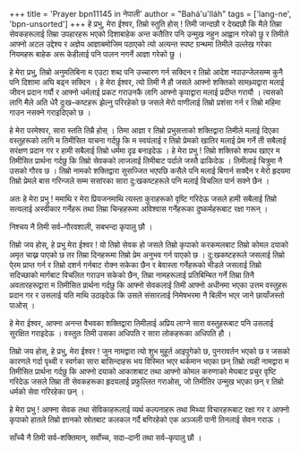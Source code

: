 +++
title = 'Prayer bpn11145 in नेपाली'
author = "Bahá'u'lláh"
tags = ['lang-ne', 'bpn-unsorted']
+++
हे प्रभु, मेरा ईश्वर, तिम्रो स्तुति होस् ! तिमी जान्दछौ र देख्दछौ कि मैले तिम्रा सेवकहरूलाई तिम्रा उपहारहरू भएको दिशाबाहेक अन्त कतैतिर पनि उन्मुख नहुन आह्वान गरेको छु र तिमीले आफ्नो अटल उद्देश्य र अज्ञेय आज्ञाबमोजिम पठाएको त्यो अत्यन्त स्पष्ट ग्रन्थमा तिमीले उल्लेख गरेका नियमहरू बाहेक अरू केहीलाई पनि पालन नगर्ने आज्ञा गरेको छु । 

हे मेरा प्रभु, तिम्रो अनुमतिबिना म एउटा शब्द पनि उच्चारण गर्न सक्दिन र तिम्रो आदेश नपाउन्जेलसम्म कुनै पनि दिशामा अघि बढ्न सक्दिन । हे मेरा ईश्वर, त्यो तिमी नै हौ जसले आफ्नो शक्तिको सामथ्र्यद्वारा मलाई जीवन प्रदान गर्यौ र आफ्नो धर्मलाई प्रकट गराउनकै लागि आफ्नो कृपाद्वारा मलाई प्रदीप्त गरायौ । त्यसको लागि मैले अति धेरै दुःख–कष्टहरू झेल्नु परिरहेको छ जसले मेरो वाणीलाई तिम्रो प्रशंसा गर्न र तिम्रो महिमा गाउन नसक्ने गराइदिएको छ । 

हे मेरा परमेश्वर, सारा स्तति तिम्रै होस् । तिमा आज्ञा र तिम्रो प्रभुसत्ताको शक्तिद्वारा तिमीले मलाई दिएका वस्तुहरूको लागि म तिमीसित याचना गर्दछु कि म स्वयंलाई र तिम्रो प्रेमको खातिर मलाई प्रेम गर्ने ती सबैलाई सरंक्षण प्रदान गर र हामी सबैलाई तिम्रो धर्ममा दृढ बनाइदेऊ । हे मेरा प्रभु ! तिम्रो शक्तिको शपथ खाएर म तिमीसित प्रार्थना गर्दछु कि तिम्रो सेवकको लाजलाई तिमीबाट पर्दाले जस्तै ढाकिदेऊ । तिमीलाई चित्रुमा नै उसको गौरव छ । तिम्रो नामको शक्तिद्वारा सुसज्जित भएपछि कसैले पनि मलाई बिगार्न सक्दैन र मेरो हृदयमा तिम्रो प्रेमले बास गरिन्जले सम्म ससांरका सारा दु:खकष्टहरूले पनि मलाई विचलित पार्न सक्ने छैन । 

अतः हे मेरा प्रभु ! ममाथि र मेरा प्रियजनमाथि त्यस्ता कुराहरूको वृष्टि गरिदेऊ जसले हामी सबैलाई तिम्रो सत्यलाई  अस्वीकार गर्नेहरू तथा तिम्रा चिन्हहरूमा अविश्वास गर्नेहरूका दुष्कर्महरूबाट रक्षा गरून् । 

निश्चय नै तिमी सर्व–गौरवशाली, सबभन्दा कृपालु छौ । 

 
 
 
तिम्रो जय होस्, हे प्रभु मेरा ईश्वर ! यो तिम्रो सेवक हो जसले तिम्रो कृपाको करकमलबाट तिम्रो कोमल दयाको अमृत चाख्न पाएको छ तर तिम्रा दिनहरूमा तिम्रो प्रेम अनुभव गर्न पाएको छ । दु:खकष्टहरूले जसलाई तिम्रो पे्रम प्राप्त गर्न र तिम्रो दशर्न गर्नबाट रोक्न सकेका छैन र बेवास्ता गर्नेहरूको भीडले जसलाई तिम्रो सदिच्छाको मार्गबाट विचलित गराउन सकेको छैन, तिम्रा नामहरूलाई प्रतिबिम्बित गर्ने तिम्रा तिनै अवतारहरूद्वारा म तिमीसित प्रार्थना गर्दछु कि आफ्नो सेवकलाई तिमी आफ्नो अधीनमा भएका उत्तम वस्तुहरू प्रदान गर र उसलाई यति माथि उठाइदेऊ कि उसले संसारलाई निमेषभरमा नै बिलीन भएर जाने छायाँजस्तो पाओस् । 

हे मेरा ईश्वर, आफ्ना अनन्त वैभवका शक्तिद्वारा तिमीलाई अप्रिय लाग्ने सारा वस्तुहरूबाट पनि उसलाई सुरक्षित गराइदेऊ । वस्तुतः तिमी उसका अधिपति र सारा लोकहरूका अधिपति हौ । 

 
 
 
तिम्रो जय होस्, हे प्रभु, मेरा ईश्वर ! जुन नामद्वारा त्यो शुभ मुहूर्त आइपुगेको छ, पुनरावर्तन भएको छ र जसको कारणले गर्दा पृथ्वी र स्वर्गका सारा बासिन्दाहरू भय विस्मित भएर थर्कमान भएका छन् तिम्रो त्यही नामद्वारा म तिमीसित प्रार्थना गर्दछु कि आफ्नो दयाको आकाशबाट तथा आफ्नो कोमल करुणाको मेघबाट प्रचुर वृष्टि गरिदेऊ जसले तिम्रा ती सेवकहरूका हृदयलाई प्रफुल्लित गराओस्, जो तिमीतिर उन्मुख भएका छन् र तिम्रो धर्मको सेवा गरिरहेका छन् । 

हे मेरा प्रभु ! आफ्ना सेवक तथा सेविकाहरूलाई व्यर्थ कल्पनाहरू तथा मिथ्या विचारहरूबाट रक्षा गर र आफ्नो कृपाको हातले तिम्रो ज्ञानको स्रोतबाट कलकल गर्दै बगिरहेको एक अञ्जली पानी तिनलाई सेवन गराऊ । 

साँच्चै नै तिमी सर्व–शक्तिमान्, सर्वोच्च, सदा–दानी तथा सर्व–कृपालु छौ ।
